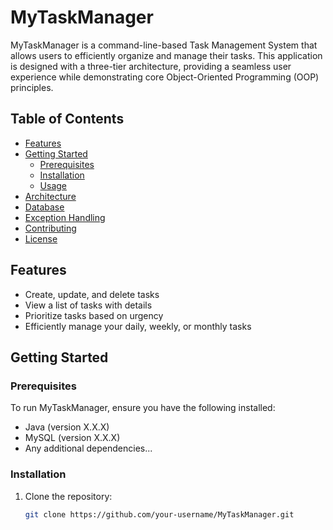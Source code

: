 # MyTaskManager

MyTaskManager is a command-line-based Task Management System that allows users to efficiently organize and manage their tasks. This application is designed with a three-tier architecture, providing a seamless user experience while demonstrating core Object-Oriented Programming (OOP) principles.

## Table of Contents
- [Features](#features)
- [Getting Started](#getting-started)
  - [Prerequisites](#prerequisites)
  - [Installation](#installation)
  - [Usage](#usage)
- [Architecture](#architecture)
- [Database](#database)
- [Exception Handling](#exception-handling)
- [Contributing](#contributing)
- [License](#license)

## Features

- Create, update, and delete tasks
- View a list of tasks with details
- Prioritize tasks based on urgency
- Efficiently manage your daily, weekly, or monthly tasks

## Getting Started

### Prerequisites

To run MyTaskManager, ensure you have the following installed:

- Java (version X.X.X)
- MySQL (version X.X.X)
- Any additional dependencies...

### Installation

1. Clone the repository:

   ```bash
   git clone https://github.com/your-username/MyTaskManager.git
